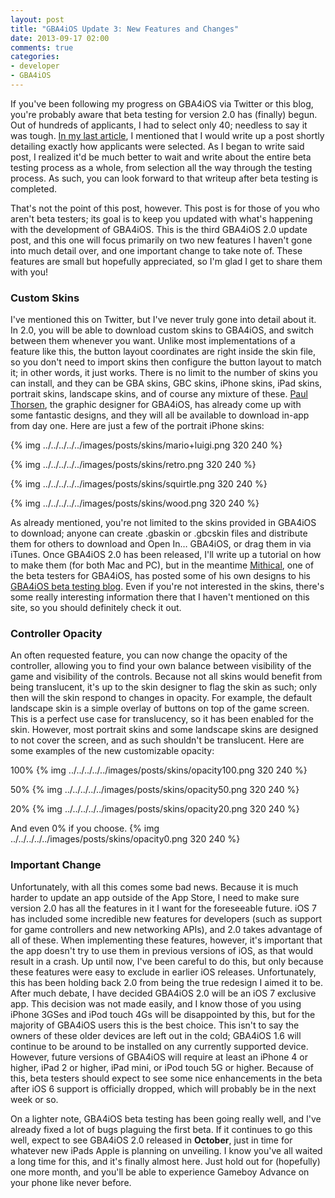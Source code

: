 ```yaml
---
layout: post
title: "GBA4iOS Update 3: New Features and Changes"
date: 2013-09-17 02:00
comments: true
categories: 
- developer
- GBA4iOS
---
```


If you've been following my progress on GBA4iOS via Twitter or this blog, you're probably aware that beta testing for version 2.0 has (finally) begun. Out of hundreds of applicants, I had to select only 40; needless to say it was tough. [In my last article](http://rileytestut.com/blog/2013/09/08/the-results-are-in/), I mentioned that I would write up a post shortly detailing exactly how applicants were selected. As I began to write said post, I realized it'd be much better to wait and write about the entire beta testing process as a whole, from selection all the way through the testing process. As such, you can look forward to that writeup after beta testing is completed.

That's not the point of this post, however. This post is for those of you who aren't beta testers; its goal is to keep you updated with what's happening with the development of GBA4iOS. This is the third GBA4iOS 2.0 update post, and this one will focus primarily on two new features I haven't gone into much detail over, and one important change to take note of. These features are small but hopefully appreciated, so I'm glad I get to share them with you!

<!-- more -->

### **Custom Skins** ###

I've mentioned this on Twitter, but I've never truly gone into detail about it. In 2.0, you will be able to download custom skins to GBA4iOS, and switch between them whenever you want. Unlike most implementations of a feature like this, the button layout coordinates are right inside the skin file, so you don't need to import skins then configure the button layout to match it; in other words, it just works. There is no limit to the number of skins you can install, and they can be GBA skins, GBC skins, iPhone skins, iPad skins, portrait skins, landscape skins, and of course any mixture of these. [Paul Thorsen](http://twitter.com/pau1thor), the graphic designer for GBA4iOS, has already come up with some fantastic designs, and they will all be available to download in-app from day one. Here are just a few of the portrait iPhone skins:


{% img ../../../../../images/posts/skins/mario+luigi.png 320 240 %}  


{% img ../../../../../images/posts/skins/retro.png 320 240 %}  


{% img ../../../../../images/posts/skins/squirtle.png 320 240 %}  


{% img ../../../../../images/posts/skins/wood.png 320 240 %}  

As already mentioned, you're not limited to the skins provided in GBA4iOS to download; anyone can create .gbaskin or .gbcskin files and distribute them for others to download and Open In… GBA4iOS, or drag them in via iTunes. Once GBA4iOS 2.0 has been released, I'll write up a tutorial on how to make them (for both Mac and PC), but in the meantime [Mithical](http://twitter.com/mithical), one of the beta testers for GBA4iOS, has posted some of his own designs to his [GBA4iOS beta testing blog](http://gba4ios.mithical.com). Even if you're not interested in the skins, there's some really interesting information there that I haven't mentioned on this site, so you should definitely check it out. 

### **Controller Opacity** ###

An often requested feature, you can now change the opacity of the controller, allowing you to find your own balance between visibility of the game and visibility of the controls. Because not all skins would benefit from being translucent, it's up to the skin designer to flag the skin as such; only then will the skin respond to changes in opacity. For example, the default landscape skin is a simple overlay of buttons on top of the game screen. This is a perfect use case for translucency, so it has been enabled for the skin. However, most portrait skins and some landscape skins are designed to not cover the screen, and as such shouldn't be translucent. Here are some examples of the new customizable opacity:

100%
{% img ../../../../../images/posts/skins/opacity100.png 320 240 %}


50%
{% img ../../../../../images/posts/skins/opacity50.png 320 240 %}


20%
{% img ../../../../../images/posts/skins/opacity20.png 320 240 %}


And even 0% if you choose.
{% img ../../../../../images/posts/skins/opacity0.png 320 240 %}


### **Important Change** ###
Unfortunately, with all this comes some bad news. Because it is much harder to update an app outside of the App Store, I need to make sure version 2.0 has all the features in it I want for the foreseeable future. iOS 7 has included some incredible new features for developers (such as support for game controllers and new networking APIs), and 2.0 takes advantage of all of these. When implementing these features, however, it's important that the app doesn't try to use them in previous versions of iOS, as that would result in a crash. Up until now, I've been careful to do this, but only because these features were easy to exclude in earlier iOS releases. Unfortunately, this has been holding back 2.0 from being the true redesign I aimed it to be. After much debate, I have decided GBA4iOS 2.0 will be an iOS 7 exclusive app. This decision was not made easily, and I know those of you using iPhone 3GSes and iPod touch 4Gs will be disappointed by this, but for the majority of GBA4iOS users this is the best choice. This isn't to say the owners of these older devices are left out in the cold; GBA4iOS 1.6 will continue to be around to be installed on any currently supported device. However, future versions of GBA4iOS will require at least an iPhone 4 or higher, iPad 2 or higher, iPad mini, or iPod touch 5G or higher. Because of this, beta testers should expect to see some nice enhancements in the beta after iOS 6 support is officially dropped, which will probably be in the next week or so. 

On a lighter note, GBA4iOS beta testing has been going really well, and I've already fixed a lot of bugs plaguing the first beta. If it continues to go this well, expect to see GBA4iOS 2.0 released in **October**, just in time for whatever new iPads Apple is planning on unveiling. I know you've all waited a long time for this, and it's finally almost here. Just hold out for (hopefully) one more month, and you'll be able to experience Gameboy Advance on your phone like never before.